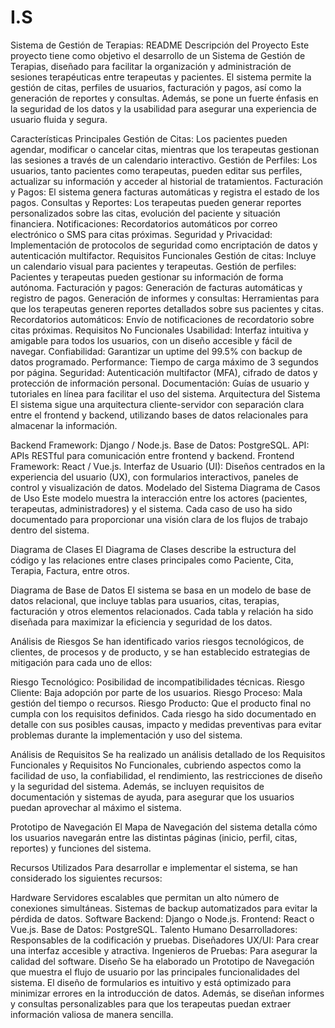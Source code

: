 # I.S
Sistema de Gestión de Terapias: README
Descripción del Proyecto
Este proyecto tiene como objetivo el desarrollo de un Sistema de Gestión de Terapias, diseñado para facilitar la organización y administración de sesiones terapéuticas entre terapeutas y pacientes. El sistema permite la gestión de citas, perfiles de usuarios, facturación y pagos, así como la generación de reportes y consultas. Además, se pone un fuerte énfasis en la seguridad de los datos y la usabilidad para asegurar una experiencia de usuario fluida y segura.

Características Principales
Gestión de Citas: Los pacientes pueden agendar, modificar o cancelar citas, mientras que los terapeutas gestionan las sesiones a través de un calendario interactivo.
Gestión de Perfiles: Los usuarios, tanto pacientes como terapeutas, pueden editar sus perfiles, actualizar su información y acceder al historial de tratamientos.
Facturación y Pagos: El sistema genera facturas automáticas y registra el estado de los pagos.
Consultas y Reportes: Los terapeutas pueden generar reportes personalizados sobre las citas, evolución del paciente y situación financiera.
Notificaciones: Recordatorios automáticos por correo electrónico o SMS para citas próximas.
Seguridad y Privacidad: Implementación de protocolos de seguridad como encriptación de datos y autenticación multifactor.
Requisitos Funcionales
Gestión de citas: Incluye un calendario visual para pacientes y terapeutas.
Gestión de perfiles: Pacientes y terapeutas pueden gestionar su información de forma autónoma.
Facturación y pagos: Generación de facturas automáticas y registro de pagos.
Generación de informes y consultas: Herramientas para que los terapeutas generen reportes detallados sobre sus pacientes y citas.
Recordatorios automáticos: Envío de notificaciones de recordatorio sobre citas próximas.
Requisitos No Funcionales
Usabilidad: Interfaz intuitiva y amigable para todos los usuarios, con un diseño accesible y fácil de navegar.
Confiabilidad: Garantizar un uptime del 99.5% con backup de datos programado.
Performance: Tiempo de carga máximo de 3 segundos por página.
Seguridad: Autenticación multifactor (MFA), cifrado de datos y protección de información personal.
Documentación: Guías de usuario y tutoriales en línea para facilitar el uso del sistema.
Arquitectura del Sistema
El sistema sigue una arquitectura cliente-servidor con separación clara entre el frontend y backend, utilizando bases de datos relacionales para almacenar la información.

Backend
Framework: Django / Node.js.
Base de Datos: PostgreSQL.
API: APIs RESTful para comunicación entre frontend y backend.
Frontend
Framework: React / Vue.js.
Interfaz de Usuario (UI): Diseños centrados en la experiencia del usuario (UX), con formularios interactivos, paneles de control y visualización de datos.
Modelado del Sistema
Diagrama de Casos de Uso
Este modelo muestra la interacción entre los actores (pacientes, terapeutas, administradores) y el sistema. Cada caso de uso ha sido documentado para proporcionar una visión clara de los flujos de trabajo dentro del sistema.

Diagrama de Clases
El Diagrama de Clases describe la estructura del código y las relaciones entre clases principales como Paciente, Cita, Terapia, Factura, entre otros.

Diagrama de Base de Datos
El sistema se basa en un modelo de base de datos relacional, que incluye tablas para usuarios, citas, terapias, facturación y otros elementos relacionados. Cada tabla y relación ha sido diseñada para maximizar la eficiencia y seguridad de los datos.

Análisis de Riesgos
Se han identificado varios riesgos tecnológicos, de clientes, de procesos y de producto, y se han establecido estrategias de mitigación para cada uno de ellos:

Riesgo Tecnológico: Posibilidad de incompatibilidades técnicas.
Riesgo Cliente: Baja adopción por parte de los usuarios.
Riesgo Proceso: Mala gestión del tiempo o recursos.
Riesgo Producto: Que el producto final no cumpla con los requisitos definidos.
Cada riesgo ha sido documentado en detalle con sus posibles causas, impacto y medidas preventivas para evitar problemas durante la implementación y uso del sistema.

Análisis de Requisitos
Se ha realizado un análisis detallado de los Requisitos Funcionales y Requisitos No Funcionales, cubriendo aspectos como la facilidad de uso, la confiabilidad, el rendimiento, las restricciones de diseño y la seguridad del sistema. Además, se incluyen requisitos de documentación y sistemas de ayuda, para asegurar que los usuarios puedan aprovechar al máximo el sistema.

Prototipo de Navegación
El Mapa de Navegación del sistema detalla cómo los usuarios navegarán entre las distintas páginas (inicio, perfil, citas, reportes) y funciones del sistema.

Recursos Utilizados
Para desarrollar e implementar el sistema, se han considerado los siguientes recursos:

Hardware
Servidores escalables que permitan un alto número de conexiones simultáneas.
Sistemas de backup automatizados para evitar la pérdida de datos.
Software
Backend: Django o Node.js.
Frontend: React o Vue.js.
Base de Datos: PostgreSQL.
Talento Humano
Desarrolladores: Responsables de la codificación y pruebas.
Diseñadores UX/UI: Para crear una interfaz accesible y atractiva.
Ingenieros de Pruebas: Para asegurar la calidad del software.
Diseño
Se ha elaborado un Prototipo de Navegación que muestra el flujo de usuario por las principales funcionalidades del sistema. El diseño de formularios es intuitivo y está optimizado para minimizar errores en la introducción de datos. Además, se diseñan informes y consultas personalizables para que los terapeutas puedan extraer información valiosa de manera sencilla.

